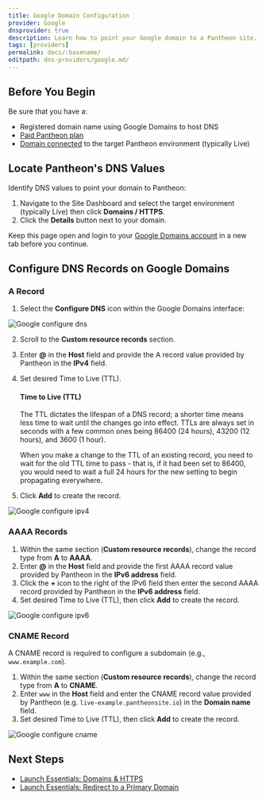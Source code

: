 ```yaml
---
title: Google Domain Configuration
provider: Google
dnsprovider: true
description: Learn how to point your Google domain to a Pantheon site.
tags: [providers]
permalink: docs/:basename/
editpath: dns-providers/google.md/
---
```

## Before You Begin
Be sure that you have a:

- Registered domain name using Google Domains to host DNS
- [Paid Pantheon plan](/guides/launch/plans/)
- [Domain connected](/guides/launch/domains/) to the target Pantheon environment (typically Live)

## Locate Pantheon's DNS Values
Identify DNS values to point your domain to Pantheon:

1. Navigate to the Site Dashboard and select the target environment (typically <span class="glyphicons glyphicons-cardio"></span> Live) then click **<span class="glyphicons glyphicons-global"></span> Domains / HTTPS**.
2. Click the **Details** button next to your domain.

Keep this page open and login to your [Google Domains account](https://domains.google.com/registrar) in a new tab before you continue.

## Configure DNS Records on Google Domains
### A Record
1. Select the **Configure DNS** icon within the Google Domains interface:

  ![Google configure dns](../images/google-config-dns.png)

2. Scroll to the **Custom resource records** section.
3. Enter **@** in the **Host** field and provide the A record value provided by Pantheon in the **IPv4** field.
4. Set desired Time to Live (TTL).

    <Accordion title="Learn More" id="ttl" icon="info-sign">

    #### Time to Live (TTL)

    The TTL dictates the lifespan of a DNS record; a shorter time means less time to wait until the changes go into effect. TTLs are always set in seconds with a few common ones being 86400 (24 hours),  43200 (12 hours), and 3600 (1 hour).

    When you make a change to the TTL of an existing record, you need to wait for the old TTL time to pass - that is, if it had been set to 86400, you would need to wait a full 24 hours for the new setting to begin propagating everywhere.

    </Accordion>

5. Click **Add** to create the record.

![Google configure ipv4](../images/google-a-record.png)


### AAAA Records

1. Within the same section (**Custom resource records**), change the record type from **A** to **AAAA**.
2. Enter **@** in the **Host** field and provide the first AAAA record value provided by Pantheon in the **IPv6 address** field.
3. Click the **+** icon to the right of the IPv6 field then enter the second AAAA record provided by Pantheon in the **IPv6 address** field.
4. Set desired Time to Live (TTL), then click **Add** to create the record.

![Google configure ipv6](../images/google-aaaa.png)


### CNAME Record
A CNAME record is required to configure a subdomain (e.g., `www.example.com`).

1. Within the same section (**Custom resource records**), change the record type from **A** to **CNAME**.
2. Enter `www` in the **Host** field and enter the CNAME record value provided by Pantheon (e.g. `live-example.pantheonsite.io`) in the **Domain name** field.
3. Set desired Time to Live (TTL), then click **Add** to create the record.

![Google configure cname](../images/google-cname.png)

## Next Steps

* [Launch Essentials: Domains & HTTPS](/guides/launch/domains/)
* [Launch Essentials: Redirect to a Primary Domain](/guides/launch/redirects/)
